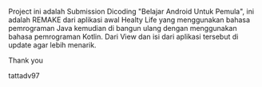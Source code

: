 Project ini adalah Submission Dicoding "Belajar Android Untuk Pemula", ini adalah REMAKE dari aplikasi awal Healty Life yang menggunakan bahasa pemrograman Java kemudian di bangun ulang dengan
menggunakan bahasa pemrograman Kotlin.
Dari View dan isi dari aplikasi tersebut di update agar lebih menarik.

Thank you


tattadv97
